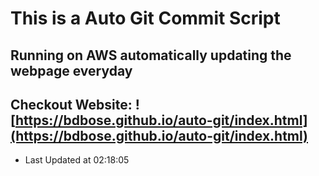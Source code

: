# This is a Auto Git Commit Script 
## Running on AWS automatically updating the webpage everyday
## Checkout Website:  ![https://bdbose.github.io/auto-git/index.html](https://bdbose.github.io/auto-git/index.html)


- Last Updated at 02:18:05
